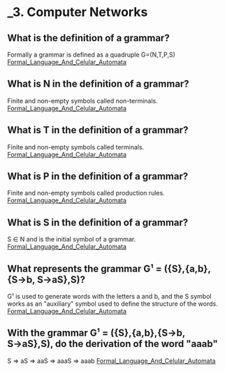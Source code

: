 # _3. Computer Networks

## What is the definition of a grammar?
Formally a grammar is defined as a quadruple G=(N,T,P,S)
[Formal_Language_And_Celular_Automata]()

## What is N in the definition of a grammar?
Finite and non-empty symbols called non-terminals.
[Formal_Language_And_Celular_Automata]()

## What is T in the definition of a grammar? 
Finite and non-empty symbols called terminals.
[Formal_Language_And_Celular_Automata]()

## What is P in the definition of a grammar?
Finite and non-empty symbols called production rules.
[Formal_Language_And_Celular_Automata]()

## What is S in the definition of a grammar?
S ∈ N and is the initial symbol of a grammar.
[Formal_Language_And_Celular_Automata]()

## What represents the grammar G¹ = ({S},{a,b},{S→b, S→aS},S)?
G¹ is used to generate words with the letters a and b, and the S symbol works as an "auxiliary" symbol used to define the structure of the words.
[Formal_Language_And_Celular_Automata]()

## With the grammar G¹ = ({S},{a,b},{S→b, S→aS},S), do the derivation of the word "aaab"
S ⇒ aS ⇒ aaS ⇒ aaaS ⇒ aaab
[Formal_Language_And_Celular_Automata]()